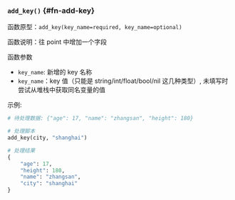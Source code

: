 ### `add_key()` {#fn-add-key}

函数原型：`add_key(key_name=required, key_name=optional)`

函数说明：往 point 中增加一个字段

函数参数

- `key_name`: 新增的 key 名称
- `key_name`：key 值（只能是 string/int/float/bool/nil 这几种类型）, 未填写时尝试从堆栈中获取同名变量的值

示例:

```python
# 待处理数据: {"age": 17, "name": "zhangsan", "height": 180}

# 处理脚本
add_key(city, "shanghai")

# 处理结果
{
    "age": 17,
    "height": 180,
    "name": "zhangsan",
    "city": "shanghai"
}
```
